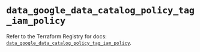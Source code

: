 # `data_google_data_catalog_policy_tag_iam_policy`

Refer to the Terraform Registry for docs: [`data_google_data_catalog_policy_tag_iam_policy`](https://registry.terraform.io/providers/hashicorp/google-beta/6.50.0/docs/data-sources/google_data_catalog_policy_tag_iam_policy).
